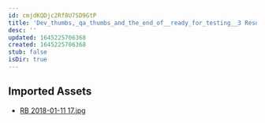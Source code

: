 ```yaml
---
id: cmjdKQDjc2Rf8U7SD9GtP
title: 'Dev_thumbs,_qa_thumbs_and_the_end_of__ready_for_testing__3 Resources'
desc: ''
updated: 1645225706368
created: 1645225706368
stub: false
isDir: true
---
```

## Imported Assets
- [RB 2018-01-11 17.jpg](/assets/rb-2018-01-11-17-ObJoWWYji52x.jpg)
